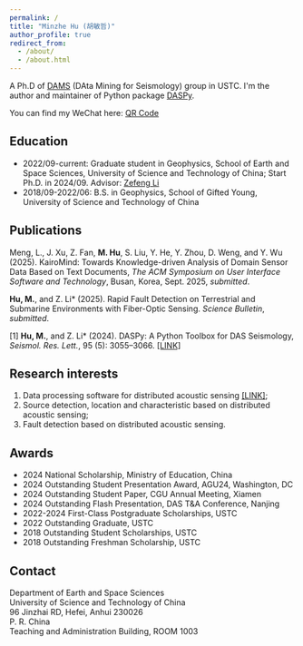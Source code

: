 ```yaml
---
permalink: /
title: "Minzhe Hu (胡敏哲)"
author_profile: true
redirect_from: 
  - /about/
  - /about.html
---
```


A Ph.D of [DAMS](https://en.dams.ustc.edu.cn/People/list.htm) (DAta Mining for Seismology) group in USTC. I'm the author and maintainer of Python package [DASPy](https://pypi.org/project/DASPy-toolbox/).

You can find my WeChat here: [QR Code](../images/Wechat_QRcode.png)

Education
------
* 2022/09-current: Graduate student in Geophysics, School of Earth and Space Sciences, University of Science and Technology of China; Start Ph.D. in 2024/09. Advisor: [Zefeng Li](https://ess.ustc.edu.cn/2022/0929/c32208a572141/page.htm)
* 2018/09-2022/06: B.S. in Geophysics, School of Gifted Young, University of Science and Technology of China

Publications
------
Meng, L., J. Xu, Z. Fan, **M. Hu**, S. Liu, Y. He, Y. Zhou, D. Weng, and Y. Wu (2025). KairoMind: Towards Knowledge-driven Analysis of Domain Sensor Data Based on Text Documents, *The ACM Symposium on User Interface Software and Technology*, Busan, Korea, Sept. 2025, *submitted*.

**Hu, M.**, and Z. Li\* (2025). Rapid Fault Detection on Terrestrial and Submarine Environments with Fiber-Optic Sensing. *Science Bulletin*, *submitted*.

[1] **Hu, M.**, and Z. Li\* (2024). DASPy: A Python Toolbox for DAS Seismology, *Seismol. Res. Lett.*,  95 (5): 3055–3066. [[LINK]](https://pubs.geoscienceworld.org/ssa/srl/article/95/5/3055/645865/DASPy-A-Python-Toolbox-for-DAS-Seismology)

Research interests
------
1. Data processing software for distributed acoustic sensing [[LINK]](https://github.com/HMZ-03/DASPy/tree/main);
2. Source detection, location and characteristic based on distributed acoustic sensing;
3. Fault detection based on distributed acoustic sensing.

Awards
------
* 2024  National Scholarship, Ministry of Education, China
* 2024  Outstanding Student Presentation Award, AGU24, Washington, DC
* 2024  Outstanding Student Paper, CGU Annual Meeting, Xiamen
* 2024  Outstanding Flash Presentation, DAS T&A Conference, Nanjing
* 2022-2024  First-Class Postgraduate Scholarships, USTC
* 2022  Outstanding Graduate, USTC
* 2018  Outstanding Student Scholarships, USTC
* 2018  Outstanding Freshman Scholarship, USTC

Contact
------
Department of Earth and Space Sciences  
University of Science and Technology of China  
96 Jinzhai RD, Hefei, Anhui 230026  
P. R. China  
Teaching and Administration Building, ROOM 1003
